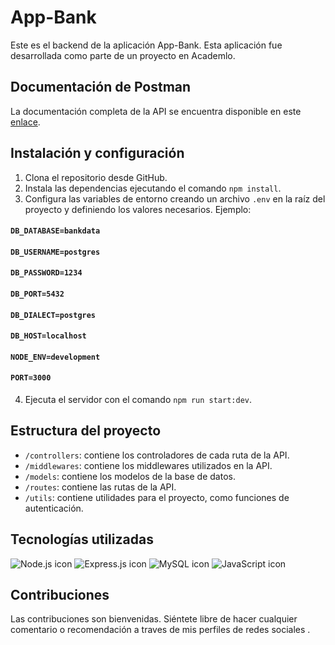 # App-Bank

Este es el backend de la aplicación App-Bank. Esta aplicación fue desarrollada como parte de un proyecto en Academlo.

## Documentación de Postman

La documentación completa de la API se encuentra disponible en este [enlace](https://documenter.getpostman.com/view/26338219/2s93XsX5jF).

## Instalación y configuración

1. Clona el repositorio desde GitHub.
2. Instala las dependencias ejecutando el comando `npm install`.
3. Configura las variables de entorno creando un archivo `.env` en la raíz del proyecto y definiendo los valores necesarios. Ejemplo:

#### `DB_DATABASE=bankdata`
#### `DB_USERNAME=postgres`
#### `DB_PASSWORD=1234`
#### `DB_PORT=5432`
#### `DB_DIALECT=postgres`
#### `DB_HOST=localhost`

#### `NODE_ENV=development`

#### `PORT=3000`

4. Ejecuta el servidor con el comando `npm run start:dev`.

## Estructura del proyecto

- `/controllers`: contiene los controladores de cada ruta de la API.
- `/middlewares`: contiene los middlewares utilizados en la API.
- `/models`: contiene los modelos de la base de datos.
- `/routes`: contiene las rutas de la API.
- `/utils`: contiene utilidades para el proyecto, como funciones de autenticación.

## Tecnologías utilizadas

![Node.js icon](https://img.icons8.com/color/48/000000/nodejs.png)
![Express.js icon](https://img.icons8.com/color/48/000000/express.png)
![MySQL icon](https://img.icons8.com/color/48/000000/mysql.png)
![JavaScript icon](https://img.icons8.com/color/48/000000/javascript.png)

## Contribuciones

Las contribuciones son bienvenidas. Siéntete libre de hacer cualquier comentario o recomendación a traves de mis perfiles de redes sociales .
